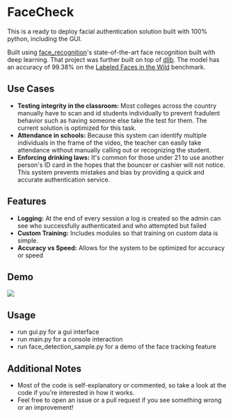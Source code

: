# FaceCheck
This is a ready to deploy facial authentication solution built with 100% python, including the GUI. 

Built using [face_recognition](https://github.com/ageitgey/face_recognition)'s state-of-the-art face recognition built with deep learning. That project was further built on top of [dlib](http://dlib.net/). The model has an accuracy of 99.38% on the [Labeled Faces in the Wild](http://vis-www.cs.umass.edu/lfw/) benchmark.

## Use Cases
- __Testing integrity in the classroom:__ Most colleges across the country manually have to scan and id students individually to prevent fradulent behavior such as having someone else take the test for them. The current solution is optimized for this task.
- __Attendance in schools:__ Because this system can identify multiple individuals in the frame of the video, the teacher can easily take attendance without manually calling out or recognizing the student.
- __Enforcing drinking laws:__ It's common for those under 21 to use another person's ID card in the hopes that the bouncer or cashier will not notice. This system prevents mistakes and bias by providing a quick and accurate authentication service.

## Features
- __Logging:__ At the end of every session a log is created so the admin can see who successfully authenticated and who attempted but failed
- __Custom Training:__ Includes modules so that training on custom data is simple.
- __Accuracy vs Speed:__ Allows for the system to be optimized for accuracy or speed

## Demo
![](demo.gif)

## Usage
- run gui.py for a gui interface
- run main.py for a console interaction
- run face_detection_sample.py for a demo of the face tracking feature

## Additional Notes
- Most of the code is self-explanatory or commented, so take a look at the code if you're interested in how it works. 
- Feel free to open an issue or a pull request if you see something wrong or an improvement!
